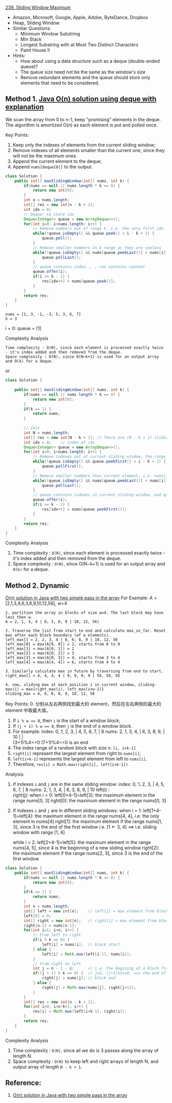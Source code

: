 [239. Sliding Window Maximum](https://leetcode.com/problems/sliding-window-maximum/)

* Amazon, Microsoft, Google, Apple, Adobe, ByteDance, Dropbox
* Heap, Sliding Window
* Similar Questions:
    * Minimum Window Substring
    * Min Stack
    * Longest Substring with at Most Two Distinct Characters
    * Paint House II
* Hints:
    * How about using a data structure such as a deque (double-ended queue)?
    * The queue size need not be the same as the window's size
    * Remove redundant elements and the queue should store only elements that need to be considered.
    
    
## Method 1. [Java O(n) solution using deque with explanation](https://leetcode.com/problems/sliding-window-maximum/discuss/65884/Java-O(n)-solution-using-deque-with-explanation)
We scan the array from 0 to n-1, keep "promising" elements in the deque. The algorithm is amortized O(n) as each element is put and polled once.

Key Points:
1. Keep only the indexes of elements from the current sliding window;
2. Remove indexes of all elements smaller than the current one, since they will not be the maximum ones.
3. Append the current element to the deque;
4. Append `nums[deque[0]]` to the output.

```java
class Solution {
    public int[] maxSlidingWindow(int[] nums, int k) {
        if(nums == null || nums.length * k == 0) {
            return new int[0];
        }
        int n = nums.length;
        int[] res = new int[n - k + 1];
        int idx = 0;
        // Deque: to store idx
        Deque<Integer> queue = new ArrayDeque<>();
        for(int i=0; i<nums.length; i++) {
            // Remove numbers out of range k, i.e. the very first idx
            while(!queue.isEmpty() && queue.peek() < i - k + 1) {
                queue.poll();
            }
            // Remove smaller numbers in k range as they are useless
            while(!queue.isEmpty() && nums[queue.peekLast()] < nums[i]) {
                queue.pollLast();
            }
            // queue contains index... , res contains content
            queue.offer(i);
            if(i >= k - 1) {
                res[idx++] = nums[queue.peek()];
            }
        }
        return res;
    }
}
```

    nums = [1, 3, -1, -3, 5, 3, 6, 7]
    k = 3
    
i = 0: queue = [1]

Complexity Analysis

    Time complexity : O(N), since each element is processed exactly twice - it's index added and then removed from the deque.
    Space complexity : O(N), since O(N−k+1) is used for an output array and O(k) for a deque. 

or 

```java
class Solution {
    
    public int[] maxSlidingWindow(int[] nums, int k) {
        if(nums == null || nums.length * k == 0) {
            return new int[0];
        }
        if(k == 1) {
            return nums;
        }
        
        // Init
        int N = nums.length;
        int[] res = new int[N - k + 1]; // There are (N - k + 1) sliding windows.
        int idx = 0;    // index of res
        Deque<Integer> queue = new ArrayDeque<>();
        for(int i=0; i<nums.length; i++) {
            // Remove indexes out of current sliding window, the range should be [i-k+1, i]
            while(!queue.isEmpty() && queue.peekFirst() < i - k + 1) {
                queue.pollFirst();
            }
            // Remove smaller numbers than current element, i.e. nums[i]
            while(!queue.isEmpty() && nums[queue.peekLast()] < nums[i]) {
                queue.pollLast();
            }
            // queue contains indexes in current sliding window, and queue.peekFirst() is the index of the largest element
            queue.offer(i);
            if(i >= k - 1) {
                res[idx++] = nums[queue.peekFirst()];
            }
        }
        return res;
    }
}
```
Complexity Analysis
1. Time complexity : `O(N)`, since each element is processed exactly twice - it's
 index added and then removed from the deque.
2. Space complexity : `O(N)`, since O(N−k+1) is used for an output array and `O(k)` for a deque. 
    

## Method 2. Dynamic
[O(n) solution in Java with two simple pass in the array](https://leetcode.com/problems/sliding-window-maximum/discuss/65881/O(n)-solution-in-Java-with-two-simple-pass-in-the-array)
For Example: A = [2,1,3,4,6,3,8,9,10,12,56], w=4

    1. partition the array in blocks of size w=4. The last block may have less then w.
    A = 2, 1, 3, 4 | 6, 3, 8, 9 | 10, 12, 56|

    2. Traverse the list from start to end and calculate max_so_far. Reset max after each block boundary (of w elements).
    left_max[] = 2, 2, 3, 4 | 6, 6, 8, 9 | 10, 12, 56
    left_max[0] = max(A[0, 0]) = 2, starts from 0 to 0
    left_max[1] = max(A[0, 1]) = 2
    left_max[2] = max(A[0, 2]) = 3
    left_max[3] = max(A[0, 3]) = 4, starts from 3 to 4
    left_max[4] = max(A[4, 4]) = 6, starts from 4 to 4
    
    3. Similarly calculate max in future by traversing from end to start.
    right_max[] = 4, 4, 4, 4 | 9, 9, 9, 9 | 56, 56, 56

    4. now, sliding max at each position i in current window, sliding-max(i) = max{right_max(i), left_max(i+w-1)}
    sliding_max = 4, 6, 6, 8, 9, 10, 12, 56

Key Points:
0. 分别从左右两侧找到最大的 element，然后在左右两侧的最大的 element 中取最大值。
1. If `i % w == 0`, then `i` is the start of a window block;
2. If `(j + 1) % w == 0`, then `j` is the end of a window block.
3. For example:
    index:  0, 1, 2, 3, | 4, 5, 6, 7, | 8
    nums:   2, 1, 3, 4, | 6, 3, 8, 9, | 10
                     |              |   
                  (3+1)%4==0     (7+1)%4==0 is an end
4. The index range of a random block with size `k`: `[i, i+k-1]`
5. `right[i]` represent the largest element from right to `nums[i]`;
6. `left[i+k-1]` represents the largest element from left to `nums[i]`.
7. Therefore, `res[i] = Math.max(right[i], left[i+k-1])`

Analysis:
1. If indexes `i` and `j` are in the same sliding window:
    index:    0, 1, 2, 3, | 4, 5, 6, 7, | 8
    nums:     2, 1, 3, 4, | 6, 3, 8, 9, | 10
    left(i) :  
    right(j):
    when i = 0:
    left[0+4-1]=left[3]: the maximum element in the range nums[0, 3]
    right[0]: the maximum element in the range nums[0, 3]
2. If indexes `i` and `j` are in different sliding windows:
    when i = 1:
    left[1+4-1]=left[4]: the maximum element in the range nums[4, 4], i.e. the only element in nums[4]
    right[1]: the maximum element if the range nums[1, 3], since 3 is the end of the first window
    i.e. [1 <- 3, 4] ==> i.e. sliding window with range [1, 4]
    
    while i = 2:
    left[2+4-1]=left[5]: the maximum element in the range nums[4, 5], since 4 is the beginning of a new sliding window
    right[2]: the maximum element if the range nums[2, 3], since 3 is the end of the first window
    

```java
class Solution {
    public int[] maxSlidingWindow(int[] nums, int k) {
        if(nums == null || nums.length * k == 0) {
            return new int[0];
        }
        if(k == 1) {
            return nums;
        }
        int n = nums.length;
        int[] left = new int[n];    // left[j] = max element from block_start to j, left --> right
        left[0] = 0;
        int[] right = new int[n];   // right[i] = max element from block_end to i, right --> left
        right[n-1] = nums[n-1];
        for(int i=1; i<n; i++) {
            // From left to right
            if(i % k == 0) {
                left[i] = nums[i];  // block start
            } else {
                left[i] = Math.max(left[i-1], nums[i]);
            }
            // From right to left
            int j = n - 1 - i;      // i.e. the begining of a block from right to left with size k is n-2
            if((j + 1) % k == 0) {  // j=5, (j+1)%3==0, ==> the end of a block
                right[j] = nums[j]; // block end
            } else {
                right[j] = Math.max(nums[j], right[j+1]);
            }
        }
        int[] res = new int[n - k + 1];
        for(int i=0; i<n-k+1; i++) {
            res[i] = Math.max(left[i+k-1], right[i]);
        }
        return res;
    }
}
```
Complexity Analysis
1. Time complexity : `O(N)`, since all we do is 3 passes along the array of length N.
2. Space complexity : `O(N)` to keep left and right arrays of length N, and output array of length `N - k + 1`.


## Reference:
1. [O(n) solution in Java with two simple pass in the array](https://leetcode.com/problems/sliding-window-maximum/discuss/65881/O(n)-solution-in-Java-with-two-simple-pass-in-the-array)
